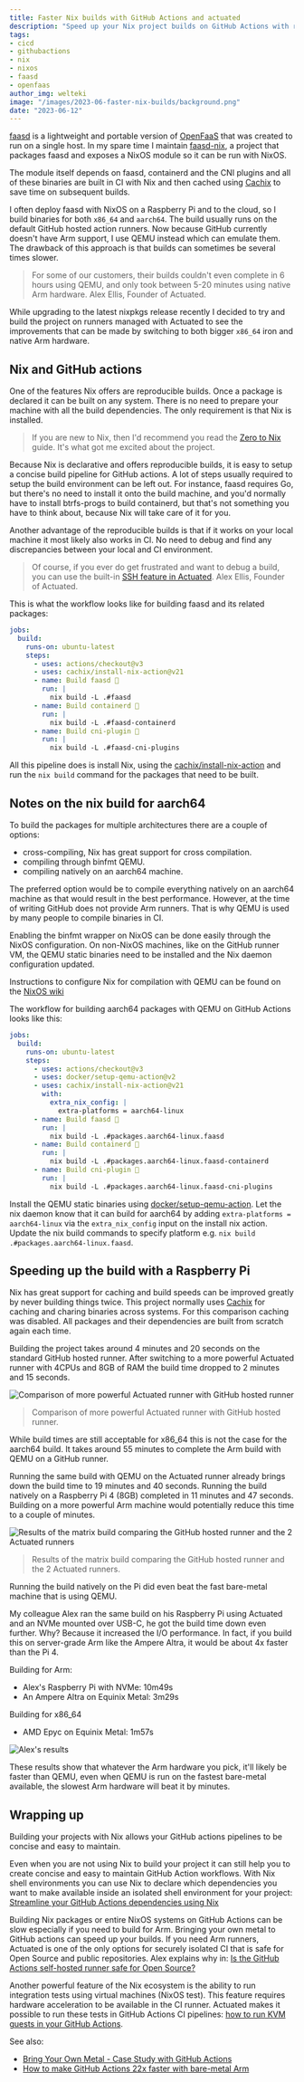 ```yaml
---
title: Faster Nix builds with GitHub Actions and actuated
description: "Speed up your Nix project builds on GitHub Actions with runners powered by Firecracker."
tags:
- cicd
- githubactions
- nix
- nixos
- faasd
- openfaas
author_img: welteki
image: "/images/2023-06-faster-nix-builds/background.png"
date: "2023-06-12"
---
```


[faasd](https://github.com/openfaas/faasd) is a lightweight and portable version of [OpenFaaS](https://www.openfaas.com/) that was created to run on a single host. In my spare time I maintain [faasd-nix](https://github.com/welteki/faasd-nix), a project that packages faasd and exposes a NixOS module so it can be run with NixOS.

The module itself depends on faasd, containerd and the CNI plugins and all of these binaries are built in CI with Nix and then cached using [Cachix](https://www.cachix.org/) to save time on subsequent builds.

I often deploy faasd with NixOS on a Raspberry Pi and to the cloud, so I build binaries for both `x86_64` and `aarch64`. The build usually runs on the default GitHub hosted action runners. Now because GitHub currently doesn't have Arm support, I use QEMU instead which can emulate them. The drawback of this approach is that builds can sometimes be several times slower.

> For some of our customers, their builds couldn't even complete in 6 hours using QEMU, and only took between 5-20 minutes using native Arm hardware. Alex Ellis, Founder of Actuated.

While upgrading to the latest nixpkgs release recently I decided to try and build the project on runners managed with Actuated to see the improvements that can be made by switching to both bigger `x86_64` iron and native Arm hardware.

## Nix and GitHub actions

One of the features Nix offers are reproducible builds. Once a package is declared it can be built on any system. There is no need to prepare your machine with all the build dependencies. The only requirement is that Nix is installed.

> If you are new to Nix, then I'd recommend you read the [Zero to Nix](https://zero-to-nix.com/start/install) guide. It's what got me excited about the project.

Because Nix is declarative and offers reproducible builds, it is easy to setup a concise build pipeline for GitHub actions. A lot of steps usually required to setup the build environment can be left out. For instance, faasd requires Go, but there's no need to install it onto the build machine, and you'd normally have to install btrfs-progs to build containerd, but that's not something you have to think about, because Nix will take care of it for you.

Another advantage of the reproducible builds is that if it works on your local machine it most likely also works in CI. No need to debug and find any discrepancies between your local and CI environment.

> Of course, if you ever do get frustrated and want to debug a build, you can use the built-in [SSH feature in Actuated](https://docs.actuated.com/tasks/debug-ssh/). Alex Ellis, Founder of Actuated.

This is what the workflow looks like for building faasd and its related packages:

```yaml
jobs:
  build:
    runs-on: ubuntu-latest
    steps:
      - uses: actions/checkout@v3
      - uses: cachix/install-nix-action@v21
      - name: Build faasd 🔧
        run: |
          nix build -L .#faasd
      - name: Build containerd 🔧
        run: |
          nix build -L .#faasd-containerd
      - name: Build cni-plugin 🔧
        run: |
          nix build -L .#faasd-cni-plugins
```

All this pipeline does is install Nix, using the [cachix/install-nix-action](https://github.com/marketplace/actions/install-nix) and run the `nix build` command for the packages that need to be built.

## Notes on the nix build for aarch64

To build the packages for multiple architectures there are a couple of options:

- cross-compiling, Nix has great support for cross compilation.
- compiling through binfmt QEMU.
- compiling natively on an aarch64 machine.

The preferred option would be to compile everything natively on an aarch64 machine as that would result in the best performance. However, at the time of writing GitHub does not provide Arm runners. That is why QEMU is used by many people to compile binaries in CI.

Enabling the binfmt wrapper on NixOS can be done easily through the NixOS configuration. On non-NixOS machines, like on the GitHub runner VM, the QEMU static binaries need to be installed and the Nix daemon configuration updated.

Instructions to configure Nix for compilation with QEMU can be found on the [NixOS wiki](https://nixos.wiki/wiki/NixOS_on_ARM#Compiling_through_binfmt_QEMU)

The workflow for building aarch64 packages with QEMU on GitHub Actions looks like this:

```yaml
jobs:
  build:
    runs-on: ubuntu-latest
    steps:
      - uses: actions/checkout@v3
      - uses: docker/setup-qemu-action@v2
      - uses: cachix/install-nix-action@v21
        with:
          extra_nix_config: |
            extra-platforms = aarch64-linux
      - name: Build faasd 🔧
        run: |
          nix build -L .#packages.aarch64-linux.faasd
      - name: Build containerd 🔧
        run: |
          nix build -L .#packages.aarch64-linux.faasd-containerd
      - name: Build cni-plugin 🔧
        run: |
          nix build -L .#packages.aarch64-linux.faasd-cni-plugins

```

Install the QEMU static binaries using [docker/setup-qemu-action](https://github.com/docker/setup-qemu-action). Let the nix daemon know that it can build for aarch64 by adding `extra-platforms = aarch64-linux` via the `extra_nix_config` input on the install nix action. Update the nix build commands to specify platform e.g. `nix build .#packages.aarch64-linux.faasd`.

## Speeding up the build with a Raspberry Pi

Nix has great support for caching and build speeds can be improved greatly by never building things twice. This project normally uses [Cachix](https://www.cachix.org/) for caching and charing binaries across systems. For this comparison caching was disabled. All packages and their dependencies are built from scratch again each time.

Building the project takes around 4 minutes and 20 seconds on the standard GitHub hosted runner. After switching to a more powerful Actuated runner with 4CPUs and 8GB of RAM the build time dropped to 2 minutes and 15 seconds.

![Comparison of more powerful Actuated runner with GitHub hosted runner](/images/2023-06-faster-nix-builds/amd64-build-comparison.png)
> Comparison of more powerful Actuated runner with GitHub hosted runner.

While build times are still acceptable for x86_64 this is not the case for the aarch64 build. It takes around 55 minutes to complete the Arm build with QEMU on a GitHub runner.

Running the same build with QEMU on the Actuated runner already brings down the build time to 19 minutes and 40 seconds. Running the build natively on a Raspberry Pi 4 (8GB) completed in 11 minutes and 47 seconds. Building on a more powerful Arm machine would potentially reduce this time to a couple of minutes.

![Results of the matrix build comparing the GitHub hosted runner and the 2 Actuated runners](/images/2023-06-faster-nix-builds/arm64-build-comparison.png)
> Results of the matrix build comparing the GitHub hosted runner and the 2 Actuated runners.

Running the build natively on the Pi did even beat the fast bare-metal machine that is using QEMU.

My colleague Alex ran the same build on his Raspberry Pi using Actuated and an NVMe mounted over USB-C, he got the build time down even further. Why? Because it increased the I/O performance. In fact, if you build this on server-grade Arm like the Ampere Altra, it would be about 4x faster than the Pi 4.

Building for Arm:

* Alex's Raspberry Pi with NVMe: 10m49s
* An Ampere Altra on Equinix Metal: 3m29s

Building for x86_64

* AMD Epyc on Equinix Metal: 1m57s

![Alex's results](/images/2023-06-faster-nix-builds/alex-results.png)

These results show that whatever the Arm hardware you pick, it'll likely be faster than QEMU, even when QEMU is run on the fastest bare-metal available, the slowest Arm hardware will beat it by minutes.

## Wrapping up

Building your projects with Nix allows your GitHub actions pipelines to be concise and easy to maintain.

Even when you are not using Nix to build your project it can still help you to create concise and easy to maintain GitHub Action workflows. With Nix shell environments you can use Nix to declare which dependencies you want to make available inside an isolated shell environment for your project: [Streamline your GitHub Actions dependencies using Nix](https://determinate.systems/posts/nix-github-actions)

Building Nix packages or entire NixOS systems on GitHub Actions can be slow especially if you need to build for Arm. Bringing your own metal to GitHub actions can speed up your builds. If you need Arm runners, Actuated is one of the only options for securely isolated CI that is safe for Open Source and public repositories. Alex explains why in: [Is the GitHub Actions self-hosted runner safe for Open Source?](/blog/is-the-self-hosted-runner-safe-github-actions)

Another powerful feature of the Nix ecosystem is the ability to run integration tests using virtual machines (NixOS test). This feature requires hardware acceleration to be available in the CI runner. Actuated makes it possible to run these tests in GitHub Actions CI pipelines: [how to run KVM guests in your GitHub Actions](/blog/kvm-in-github-actions).

See also:

- [Bring Your Own Metal - Case Study with GitHub Actions](/blog/case-study-bring-your-own-bare-metal-to-actions)
- [How to make GitHub Actions 22x faster with bare-metal Arm](/blog/native-arm64-for-github-actions)